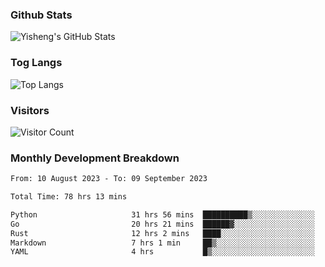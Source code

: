 ### Github Stats
![Yisheng's GitHub Stats](https://github-readme-stats-9qabuvhk1-gongyisheng.vercel.app/api?username=gongyisheng&count_private=true&show_icons=true)
### Tog Langs
![Top Langs](https://github-readme-stats-9qabuvhk1-gongyisheng.vercel.app/api/top-langs/?username=gongyisheng&layout=compact)
### Visitors
![Visitor Count](https://profile-counter.glitch.me/gongyisheng/count.svg)
### Monthly Development Breakdown
<!--START_SECTION:waka-->

```txt
From: 10 August 2023 - To: 09 September 2023

Total Time: 78 hrs 13 mins

Python                     31 hrs 56 mins  ██████████▒░░░░░░░░░░░░░░   40.84 %
Go                         20 hrs 21 mins  ██████▓░░░░░░░░░░░░░░░░░░   26.03 %
Rust                       12 hrs 2 mins   ████░░░░░░░░░░░░░░░░░░░░░   15.39 %
Markdown                   7 hrs 1 min     ██▒░░░░░░░░░░░░░░░░░░░░░░   08.97 %
YAML                       4 hrs           █▒░░░░░░░░░░░░░░░░░░░░░░░   05.13 %
```

<!--END_SECTION:waka-->
